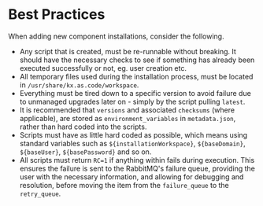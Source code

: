 # Best Practices

When adding new component installations, consider the following.

- Any script that is created, must be re-runnable without breaking. It should have the necessary checks to see if something has already been executed successfully or not, eg. user creation etc.
- All temporary files used during the installation process, must be located in `/usr/share/kx.as.code/workspace`.
- Everything must be tired down to a specific version to avoid failure due to unmanaged upgrades later on - simply by the script pulling `latest`.
- It is recommended that `versions` and associated `checksums` (where applicable), are stored as `environment_variables` in `metadata.json`, rather than hard coded into the scripts.
- Scripts must have as little hard coded as possible, which means using standard variables such as `${installationWorkspace}`, `${baseDomain}`, `${baseUser}`, `${basePassword}` and so on.
- All scripts must return `RC=1` if anything within fails during execution. This ensures the failure is sent to the RabbitMQ's failure queue, providing the user with the necessary information, and allowing for debugging and resolution, before moving the item from the `failure_queue` to the `retry_queue`. 